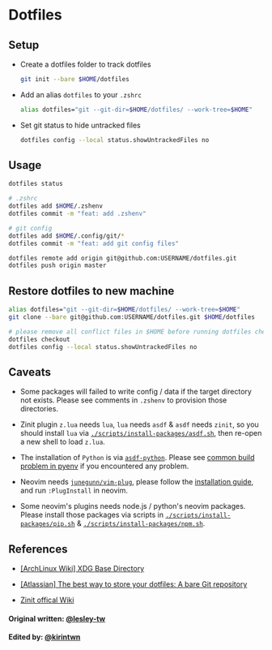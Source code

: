 # Dotfiles

## Setup

* Create a dotfiles folder to track dotfiles

  ```bash
  git init --bare $HOME/dotfiles
  ```

* Add an alias `dotfiles` to your `.zshrc`

  ```bash
  alias dotfiles="git --git-dir=$HOME/dotfiles/ --work-tree=$HOME"
  ```

* Set git status to hide untracked files

  ```bash
  dotfiles config --local status.showUntrackedFiles no
  ```

## Usage

```bash
dotfiles status

# .zshrc
dotfiles add $HOME/.zshenv
dotfiles commit -m "feat: add .zshenv"

# git config
dotfiles add $HOME/.config/git/*
dotfiles commit -m "feat: add git config files"

dotfiles remote add origin git@github.com:USERNAME/dotfiles.git
dotfiles push origin master
```

## Restore dotfiles to new machine

```bash
alias dotfiles="git --git-dir=$HOME/dotfiles/ --work-tree=$HOME"
git clone --bare git@github.com:USERNAME/dotfiles.git $HOME/dotfiles

# please remove all conflict files in $HOME before running dotfiles checkout
dotfiles checkout
dotfiles config --local status.showUntrackedFiles no
```

## Caveats

* Some packages will failed to write config / data if the target directory not exists.
  Please see comments in `.zshenv` to provision those directories.

* Zinit plugin `z.lua` needs `lua`, `lua` needs `asdf` & `asdf` needs `zinit`,
  so you should install `lua` via [`./scripts/install-packages/asdf.sh`](./scripts/install-packages/asdf.sh),
  then re-open a new shell to load `z.lua`.

* The installation of `Python` is via [`asdf-python`](https://github.com/danhper/asdf-python).
  Please see [common build problem in pyenv](https://github.com/pyenv/pyenv/wiki/Common-build-problems)
  if you encountered any problem.

* Neovim needs [`junegunn/vim-plug`](https://github.com/junegunn/vim-plug),
  please follow the [installation guide](https://github.com/junegunn/vim-plug#installation),
  and run `:PlugInstall` in neovim.

* Some neovim's plugins needs node.js / python's neovim packages.
  Please install those packages via scripts in [`./scripts/install-packages/pip.sh`](./scripts/install-packages/pip.sh)
  & [`./scripts/install-packages/npm.sh`](./scripts/install-packages/npm.sh).

## References

* [[ArchLinux Wiki] XDG Base Directory](https://wiki.archlinux.org/index.php/XDG_Base_Directory)

* [[Atlassian] The best way to store your dotfiles: A bare Git repository](https://www.atlassian.com/git/tutorials/dotfiles)

* [Zinit offical Wiki](https://zdharma.org/zinit/wiki/)

#### Original written: [@lesley-tw](https://github.com/lesley-tw)

#### Edited by: [@kirintwn](https://github.com/kirintwn)
